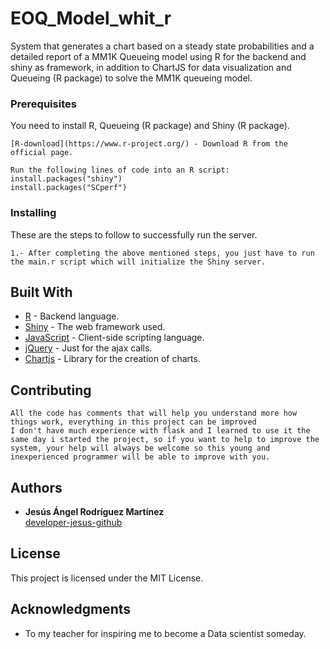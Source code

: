 # EOQ_Model_whit_r
System that generates a chart based on a steady state probabilities and a detailed report of a MM1K Queueing model using R for the backend and shiny as framework, in addition to ChartJS for data visualization and Queueing (R package) to solve the MM1K queueing model.

### Prerequisites

You need to install R, Queueing (R package) and Shiny (R package).


```
[R-download](https://www.r-project.org/) - Download R from the official page.
```

```
Run the following lines of code into an R script:
install.packages("shiny")
install.packages("SCperf")
```

### Installing

These are the steps to follow to successfully run the server.

```
1.- After completing the above mentioned steps, you just have to run the main.r script which will initialize the Shiny server.
```

## Built With

* [R](https://www.r-project.org/) - Backend language.
* [Shiny](https://shiny.rstudio.com/) - The web framework used.
* [JavaScript](https://www.javascript.com/) - Client-side scripting language.
* [jQuery](https://jquery.com/) - Just for the ajax calls.
* [Chartjs](https://www.chartjs.org//) - Library for the creation of charts.

## Contributing

```
All the code has comments that will help you understand more how things work, everything in this project can be improved
I don't have much experience with flask and I learned to use it the same day i started the project, so if you want to help to improve the system, your help will always be welcome so this young and inexperienced programmer will be able to improve with you.
```

## Authors

* **Jesús Ángel Rodríguez Martínez**   
[developer-jesus-github](https://github.com/RicardoRomeroMedina)

## License

This project is licensed under the MIT License.

## Acknowledgments

* To my teacher for inspiring me to become a Data scientist someday.

